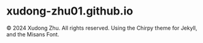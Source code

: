 # xudong-zhu01.github.io
© 2024 Xudong Zhu. All rights reserved.
Using the Chirpy theme for Jekyll, and the Misans Font.

